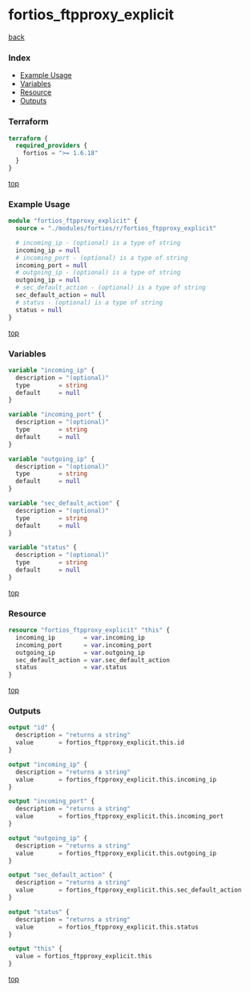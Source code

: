 # fortios_ftpproxy_explicit

[back](../fortios.md)

### Index

- [Example Usage](#example-usage)
- [Variables](#variables)
- [Resource](#resource)
- [Outputs](#outputs)

### Terraform

```terraform
terraform {
  required_providers {
    fortios = ">= 1.6.18"
  }
}
```

[top](#index)

### Example Usage

```terraform
module "fortios_ftpproxy_explicit" {
  source = "./modules/fortios/r/fortios_ftpproxy_explicit"

  # incoming_ip - (optional) is a type of string
  incoming_ip = null
  # incoming_port - (optional) is a type of string
  incoming_port = null
  # outgoing_ip - (optional) is a type of string
  outgoing_ip = null
  # sec_default_action - (optional) is a type of string
  sec_default_action = null
  # status - (optional) is a type of string
  status = null
}
```

[top](#index)

### Variables

```terraform
variable "incoming_ip" {
  description = "(optional)"
  type        = string
  default     = null
}

variable "incoming_port" {
  description = "(optional)"
  type        = string
  default     = null
}

variable "outgoing_ip" {
  description = "(optional)"
  type        = string
  default     = null
}

variable "sec_default_action" {
  description = "(optional)"
  type        = string
  default     = null
}

variable "status" {
  description = "(optional)"
  type        = string
  default     = null
}
```

[top](#index)

### Resource

```terraform
resource "fortios_ftpproxy_explicit" "this" {
  incoming_ip        = var.incoming_ip
  incoming_port      = var.incoming_port
  outgoing_ip        = var.outgoing_ip
  sec_default_action = var.sec_default_action
  status             = var.status
}
```

[top](#index)

### Outputs

```terraform
output "id" {
  description = "returns a string"
  value       = fortios_ftpproxy_explicit.this.id
}

output "incoming_ip" {
  description = "returns a string"
  value       = fortios_ftpproxy_explicit.this.incoming_ip
}

output "incoming_port" {
  description = "returns a string"
  value       = fortios_ftpproxy_explicit.this.incoming_port
}

output "outgoing_ip" {
  description = "returns a string"
  value       = fortios_ftpproxy_explicit.this.outgoing_ip
}

output "sec_default_action" {
  description = "returns a string"
  value       = fortios_ftpproxy_explicit.this.sec_default_action
}

output "status" {
  description = "returns a string"
  value       = fortios_ftpproxy_explicit.this.status
}

output "this" {
  value = fortios_ftpproxy_explicit.this
}
```

[top](#index)